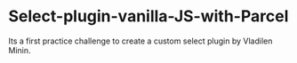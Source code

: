 # Select-plugin-vanilla-JS-with-Parcel
Its a first practice challenge to create a custom select plugin by Vladilen Minin. 
